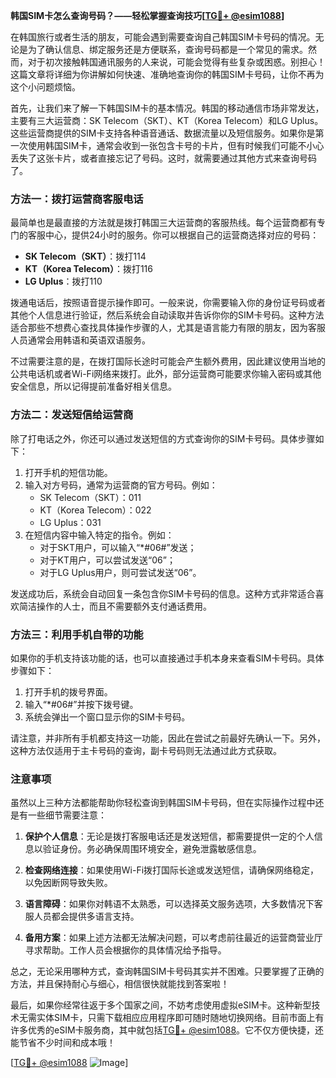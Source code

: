 **韩国SIM卡怎么查询号码？——轻松掌握查询技巧[[TG💪+ @esim1088](https://t.me/s/esim1088)]**

在韩国旅行或者生活的朋友，可能会遇到需要查询自己韩国SIM卡号码的情况。无论是为了确认信息、绑定服务还是方便联系，查询号码都是一个常见的需求。然而，对于初次接触韩国通讯服务的人来说，可能会觉得有些复杂或困惑。别担心！这篇文章将详细为你讲解如何快速、准确地查询你的韩国SIM卡号码，让你不再为这个小问题烦恼。

首先，让我们来了解一下韩国SIM卡的基本情况。韩国的移动通信市场非常发达，主要有三大运营商：SK Telecom（SKT）、KT（Korea Telecom）和LG Uplus。这些运营商提供的SIM卡支持各种语音通话、数据流量以及短信服务。如果你是第一次使用韩国SIM卡，通常会收到一张包含卡号的卡片，但有时候我们可能不小心丢失了这张卡片，或者直接忘记了号码。这时，就需要通过其他方式来查询号码了。

### **方法一：拨打运营商客服电话**

最简单也是最直接的方法就是拨打韩国三大运营商的客服热线。每个运营商都有专门的客服中心，提供24小时的服务。你可以根据自己的运营商选择对应的号码：

- **SK Telecom（SKT）**：拨打114
- **KT（Korea Telecom）**：拨打116
- **LG Uplus**：拨打110

拨通电话后，按照语音提示操作即可。一般来说，你需要输入你的身份证号码或者其他个人信息进行验证，然后系统会自动读取并告诉你你的SIM卡号码。这种方法适合那些不想费心查找具体操作步骤的人，尤其是语言能力有限的朋友，因为客服人员通常会用韩语和英语双语服务。

不过需要注意的是，在拨打国际长途时可能会产生额外费用，因此建议使用当地的公共电话机或者Wi-Fi网络来拨打。此外，部分运营商可能要求你输入密码或其他安全信息，所以记得提前准备好相关信息。

### **方法二：发送短信给运营商**

除了打电话之外，你还可以通过发送短信的方式查询你的SIM卡号码。具体步骤如下：

1. 打开手机的短信功能。
2. 输入对方号码，通常为运营商的官方号码。例如：
   - SK Telecom（SKT）：011
   - KT（Korea Telecom）：022
   - LG Uplus：031
3. 在短信内容中输入特定的指令。例如：
   - 对于SKT用户，可以输入“*#06#”发送；
   - 对于KT用户，可以尝试发送“06”；
   - 对于LG Uplus用户，则可尝试发送“06”。

发送成功后，系统会自动回复一条包含你SIM卡号码的信息。这种方式非常适合喜欢简洁操作的人士，而且不需要额外支付通话费用。

### **方法三：利用手机自带的功能**

如果你的手机支持该功能的话，也可以直接通过手机本身来查看SIM卡号码。具体步骤如下：

1. 打开手机的拨号界面。
2. 输入“*#06#”并按下拨号键。
3. 系统会弹出一个窗口显示你的SIM卡号码。

请注意，并非所有手机都支持这一功能，因此在尝试之前最好先确认一下。另外，这种方法仅适用于主卡号码的查询，副卡号码则无法通过此方式获取。

### **注意事项**

虽然以上三种方法都能帮助你轻松查询到韩国SIM卡号码，但在实际操作过程中还是有一些细节需要注意：

1. **保护个人信息**：无论是拨打客服电话还是发送短信，都需要提供一定的个人信息以验证身份。务必确保周围环境安全，避免泄露敏感信息。
   
2. **检查网络连接**：如果使用Wi-Fi拨打国际长途或发送短信，请确保网络稳定，以免因断网导致失败。

3. **语言障碍**：如果你对韩语不太熟悉，可以选择英文服务选项，大多数情况下客服人员都会提供多语言支持。

4. **备用方案**：如果上述方法都无法解决问题，可以考虑前往最近的运营商营业厅寻求帮助。工作人员会根据你的具体情况给予指导。

总之，无论采用哪种方式，查询韩国SIM卡号码其实并不困难。只要掌握了正确的方法，并且保持耐心与细心，相信很快就能找到答案啦！

最后，如果你经常往返于多个国家之间，不妨考虑使用虚拟eSIM卡。这种新型技术无需实体SIM卡，只需下载相应应用程序即可随时随地切换网络。目前市面上有许多优秀的eSIM卡服务商，其中就包括[TG💪+ @esim1088](https://t.me/s/esim1088)。它不仅方便快捷，还能节省不少时间和成本哦！

[[TG💪+ @esim1088](https://t.me/s/esim1088) ![Image](https://i.postimg.cc/4NQfJmqS/Snipaste-2025-05-13-00-14-12.png)]